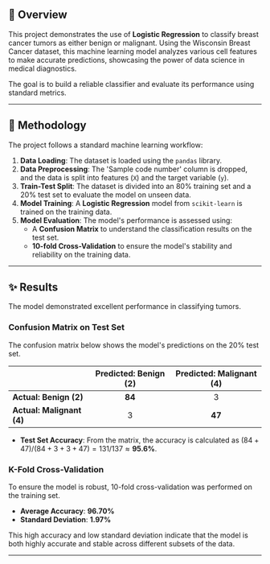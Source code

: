 ## 📖 Overview

This project demonstrates the use of **Logistic Regression** to classify breast cancer tumors as either benign or malignant. Using the Wisconsin Breast Cancer dataset, this machine learning model analyzes various cell features to make accurate predictions, showcasing the power of data science in medical diagnostics.

The goal is to build a reliable classifier and evaluate its performance using standard metrics.

---
## 🔬 Methodology

The project follows a standard machine learning workflow:

1.  **Data Loading**: The dataset is loaded using the `pandas` library.
2.  **Data Preprocessing**: The 'Sample code number' column is dropped, and the data is split into features (`X`) and the target variable (`y`).
3.  **Train-Test Split**: The dataset is divided into an 80% training set and a 20% test set to evaluate the model on unseen data.
4.  **Model Training**: A **Logistic Regression** model from `scikit-learn` is trained on the training data.
5.  **Model Evaluation**: The model's performance is assessed using:
    * A **Confusion Matrix** to understand the classification results on the test set.
    * **10-fold Cross-Validation** to ensure the model's stability and reliability on the training data.

---
## ✨ Results

The model demonstrated excellent performance in classifying tumors.

### Confusion Matrix on Test Set

The confusion matrix below shows the model's predictions on the 20% test set.

|                    | Predicted: Benign (2) | Predicted: Malignant (4) |
| :----------------- | :--------------------: | :----------------------: |
| **Actual: Benign (2)** |          **84** |            3             |
| **Actual: Malignant (4)**|           3            |          **47** |

* **Test Set Accuracy**: From the matrix, the accuracy is calculated as $(84 + 47) / (84 + 3 + 3 + 47) = 131 / 137 \approx \textbf{95.6%}$.
### K-Fold Cross-Validation

To ensure the model is robust, 10-fold cross-validation was performed on the training set.

* **Average Accuracy**: **96.70%**
* **Standard Deviation**: **1.97%**

This high accuracy and low standard deviation indicate that the model is both highly accurate and stable across different subsets of the data.

---
